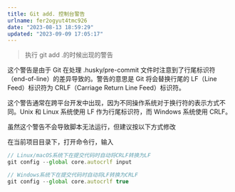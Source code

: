```yaml
---
title: Git add. 控制台警告
urlname: fer2ogyut4tmc926
date: "2023-08-13 18:59:29"
updated: "2023-09-09 17:05:17"
---
```


> 执行 git add .的时候出现的警告

这个警告是由于 Git 在处理 .husky/pre-commit 文件时注意到了行尾标识符（end-of-line）的差异导致的。警告的意思是 Git 将会替换行尾的 LF（Line Feed）标识符为 CRLF（Carriage Return Line Feed）标识符。

这个警告通常在跨平台开发中出现，因为不同操作系统对于换行符的表示方式不同。Unix 和 Linux 系统使用 LF 作为行尾标识符，而 Windows 系统使用 CRLF。

虽然这个警告不会导致脚本无法运行，但建议按以下方式修改

在当前项目目录下，打开命令行，输入

```javascript
// Linux/macOS系统下在提交代码时自动将CRLF转换为LF
git config --global core.autocrlf input

// Windows系统下在提交代码时自动将LF转换为CRLF
git config --global core.autocrlf true

```
